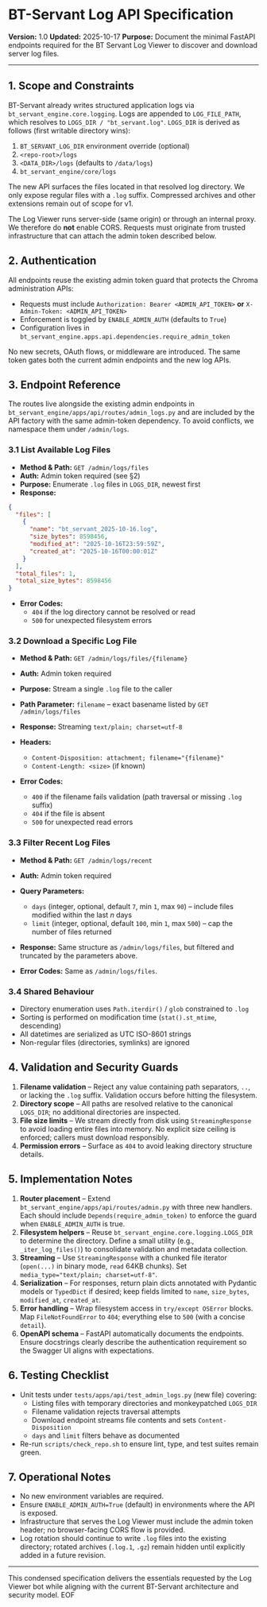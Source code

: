 # BT-Servant Log API Specification

**Version:** 1.0
**Updated:** 2025-10-17
**Purpose:** Document the minimal FastAPI endpoints required for the BT Servant Log Viewer to discover and download server log files.

---

## 1. Scope and Constraints

BT-Servant already writes structured application logs via `bt_servant_engine.core.logging`. Logs are appended to `LOG_FILE_PATH`, which resolves to `LOGS_DIR / "bt_servant.log"`. `LOGS_DIR` is derived as follows (first writable directory wins):

1. `BT_SERVANT_LOG_DIR` environment override (optional)
2. `<repo-root>/logs`
3. `<DATA_DIR>/logs` (defaults to `/data/logs`)
4. `bt_servant_engine/core/logs`

The new API surfaces the files located in that resolved log directory. We only expose regular files with a `.log` suffix. Compressed archives and other extensions remain out of scope for v1.

The Log Viewer runs server-side (same origin) or through an internal proxy. We therefore do **not** enable CORS. Requests must originate from trusted infrastructure that can attach the admin token described below.


## 2. Authentication

All endpoints reuse the existing admin token guard that protects the Chroma administration APIs:

- Requests must include `Authorization: Bearer <ADMIN_API_TOKEN>` **or** `X-Admin-Token: <ADMIN_API_TOKEN>`
- Enforcement is toggled by `ENABLE_ADMIN_AUTH` (defaults to `True`)
- Configuration lives in `bt_servant_engine.apps.api.dependencies.require_admin_token`

No new secrets, OAuth flows, or middleware are introduced. The same token gates both the current admin endpoints and the new log APIs.


## 3. Endpoint Reference

The routes live alongside the existing admin endpoints in `bt_servant_engine/apps/api/routes/admin_logs.py` and are included by the API factory with the same admin-token dependency. To avoid conflicts, we namespace them under `/admin/logs`.

### 3.1 List Available Log Files

- **Method & Path:** `GET /admin/logs/files`
- **Auth:** Admin token required (see §2)
- **Purpose:** Enumerate `.log` files in `LOGS_DIR`, newest first
- **Response:**

```json
{
  "files": [
    {
      "name": "bt_servant_2025-10-16.log",
      "size_bytes": 8598456,
      "modified_at": "2025-10-16T23:59:59Z",
      "created_at": "2025-10-16T00:00:01Z"
    }
  ],
  "total_files": 1,
  "total_size_bytes": 8598456
}
```

- **Error Codes:**
  - `404` if the log directory cannot be resolved or read
  - `500` for unexpected filesystem errors

### 3.2 Download a Specific Log File

- **Method & Path:** `GET /admin/logs/files/{filename}`
- **Auth:** Admin token required
- **Purpose:** Stream a single `.log` file to the caller
- **Path Parameter:** `filename` – exact basename listed by `GET /admin/logs/files`
- **Response:** Streaming `text/plain; charset=utf-8`
- **Headers:**
  - `Content-Disposition: attachment; filename="{filename}"`
  - `Content-Length: <size>` (if known)

- **Error Codes:**
  - `400` if the filename fails validation (path traversal or missing `.log` suffix)
  - `404` if the file is absent
  - `500` for unexpected read errors

### 3.3 Filter Recent Log Files

- **Method & Path:** `GET /admin/logs/recent`
- **Auth:** Admin token required
- **Query Parameters:**
  - `days` (integer, optional, default `7`, min `1`, max `90`) – include files modified within the last *n* days
  - `limit` (integer, optional, default `100`, min `1`, max `500`) – cap the number of files returned

- **Response:** Same structure as `/admin/logs/files`, but filtered and truncated by the parameters above.

- **Error Codes:** Same as `/admin/logs/files`.

### 3.4 Shared Behaviour

- Directory enumeration uses `Path.iterdir()` / `glob` constrained to `.log`
- Sorting is performed on modification time (`stat().st_mtime`, descending)
- All datetimes are serialized as UTC ISO-8601 strings
- Non-regular files (directories, symlinks) are ignored


## 4. Validation and Security Guards

1. **Filename validation** – Reject any value containing path separators, `..`, or lacking the `.log` suffix. Validation occurs before hitting the filesystem.
2. **Directory scope** – All paths are resolved relative to the canonical `LOGS_DIR`; no additional directories are inspected.
3. **File size limits** – We stream directly from disk using `StreamingResponse` to avoid loading entire files into memory. No explicit size ceiling is enforced; callers must download responsibly.
4. **Permission errors** – Surface as `404` to avoid leaking directory structure details.


## 5. Implementation Notes

1. **Router placement** – Extend `bt_servant_engine/apps/api/routes/admin.py` with three new handlers. Each should include `Depends(require_admin_token)` to enforce the guard when `ENABLE_ADMIN_AUTH` is true.
2. **Filesystem helpers** – Reuse `bt_servant_engine.core.logging.LOGS_DIR` to determine the directory. Define a small utility (e.g., `_iter_log_files()`) to consolidate validation and metadata collection.
3. **Streaming** – Use `StreamingResponse` with a chunked file iterator (`open(...)` in binary mode, `read` 64KB chunks). Set `media_type="text/plain; charset=utf-8"`.
4. **Serialization** – For responses, return plain dicts annotated with Pydantic models or `TypedDict` if desired; keep fields limited to `name`, `size_bytes`, `modified_at`, `created_at`.
5. **Error handling** – Wrap filesystem access in `try/except OSError` blocks. Map `FileNotFoundError` to `404`; everything else to `500` (with a concise `detail`).
6. **OpenAPI schema** – FastAPI automatically documents the endpoints. Ensure docstrings clearly describe the authentication requirement so the Swagger UI aligns with expectations.


## 6. Testing Checklist

- Unit tests under `tests/apps/api/test_admin_logs.py` (new file) covering:
  - Listing files with temporary directories and monkeypatched `LOGS_DIR`
  - Filename validation rejects traversal attempts
  - Download endpoint streams file contents and sets `Content-Disposition`
  - `days` and `limit` filters behave as documented
- Re-run `scripts/check_repo.sh` to ensure lint, type, and test suites remain green.


## 7. Operational Notes

- No new environment variables are required.
- Ensure `ENABLE_ADMIN_AUTH=True` (default) in environments where the API is exposed.
- Infrastructure that serves the Log Viewer must include the admin token header; no browser-facing CORS flow is provided.
- Log rotation should continue to write `.log` files into the existing directory; rotated archives (`.log.1`, `.gz`) remain hidden until explicitly added in a future revision.

---

This condensed specification delivers the essentials requested by the Log Viewer bot while aligning with the current BT-Servant architecture and security model. EOF
